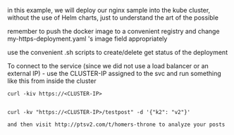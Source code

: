 in this example, we will deploy our nginx sample into the kube cluster, without the use of Helm charts, just to understand the art of the possible

remember to push the docker image to a convenient registry and change my-https-deployment.yaml 's image field appropriately

use the convenient .sh scripts to create/delete get status of the deployment

To connect to the service (since we did not use a load balancer or an external IP) - use the CLUSTER-IP assigned to the svc and run something like this from inside the cluster

```
curl -kiv https://<CLUSTER-IP>


curl -kv "https://<CLUSTER-IP>/testpost" -d '{"k2": "v2"}'

and then visit http://ptsv2.com/t/homers-throne to analyze your posts

```
